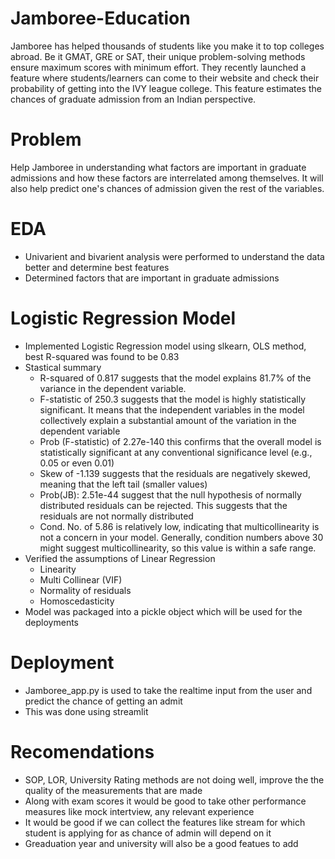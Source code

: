 # Jamboree-Education
Jamboree has helped thousands of students like you make it to top colleges abroad. Be it GMAT, GRE or SAT, their unique problem-solving methods ensure maximum scores with minimum effort. They recently launched a feature where students/learners can come to their website and check their probability of getting into the IVY league college. This feature estimates the chances of graduate admission from an Indian perspective.

# Problem
Help Jamboree in understanding what factors are important in graduate admissions and how these factors are interrelated among themselves. It will also help predict one's chances of admission given the rest of the variables.

# EDA
- Univarient and bivarient analysis were performed to understand the data better and determine best features
- Determined factors that are important in graduate admissions

# Logistic Regression Model
- Implemented Logistic Regression model using slkearn, OLS method, best R-squared was found to be 0.83
- Stastical summary
  - R-squared of 0.817 suggests that the model explains 81.7% of the variance in the dependent variable.
  - F-statistic of 250.3 suggests that the model is highly statistically significant. It means that the independent variables in the model collectively explain a substantial amount of the variation in the dependent variable
  - Prob (F-statistic) of 2.27e-140 this confirms that the overall model is statistically significant at any conventional significance level (e.g., 0.05 or even 0.01)
  - Skew of -1.139 suggests that the residuals are negatively skewed, meaning that the left tail (smaller values)
  - Prob(JB): 2.51e-44 suggest that the null hypothesis of normally distributed residuals can be rejected. This suggests that the residuals are not normally distributed
  - Cond. No. of 5.86 is relatively low, indicating that multicollinearity is not a concern in your model. Generally, condition numbers above 30 might suggest multicollinearity, so this value is within a safe range.
- Verified the assumptions of Linear Regression
  - Linearity
  - Multi Collinear (VIF)
  - Normality of residuals
  - Homoscedasticity
- Model was packaged into a pickle object which will be used for the deployments

# Deployment
- Jamboree_app.py is used to take the realtime input from the user and predict the chance of getting an admit
- This was done using streamlit

# Recomendations
- SOP, LOR, University Rating methods are not doing well, improve the the quality of the measurements that are made
- Along with exam scores it would be good to take other performance measures like mock intertview, any relevant experience
- It would be good if we can collect the features like stream for which student is applying for as chance of admin will depend on it
- Greaduation year and university will also be a good featues to add
